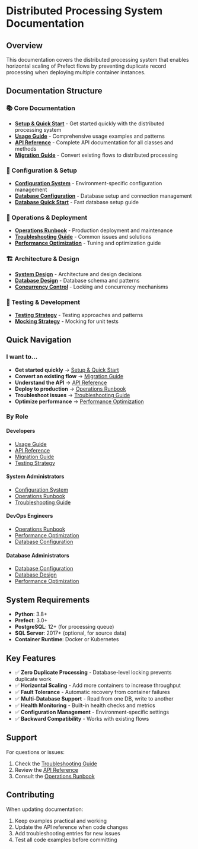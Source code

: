 # Distributed Processing System Documentation

## Overview

This documentation covers the distributed processing system that enables horizontal scaling of Prefect flows by preventing duplicate record processing when deploying multiple container instances.

## Documentation Structure

### 📚 Core Documentation

- **[Setup & Quick Start](DISTRIBUTED_PROCESSING_README.md)** - Get started quickly with the distributed processing system
- **[Usage Guide](DISTRIBUTED_PROCESSING_USAGE.md)** - Comprehensive usage examples and patterns
- **[API Reference](API_REFERENCE.md)** - Complete API documentation for all classes and methods
- **[Migration Guide](MIGRATION_GUIDE.md)** - Convert existing flows to distributed processing

### 🔧 Configuration & Setup

- **[Configuration System](CONFIGURATION_SYSTEM.md)** - Environment-specific configuration management
- **[Database Configuration](DATABASE_CONFIGURATION.md)** - Database setup and connection management
- **[Database Quick Start](DATABASE_QUICK_START.md)** - Fast database setup guide

### 🚀 Operations & Deployment

- **[Operations Runbook](DISTRIBUTED_PROCESSING_OPERATIONS_RUNBOOK.md)** - Production deployment and maintenance
- **[Troubleshooting Guide](TROUBLESHOOTING_GUIDE.md)** - Common issues and solutions
- **[Performance Optimization](PERFORMANCE_OPTIMIZATION.md)** - Tuning and optimization guide

### 🏗️ Architecture & Design

- **[System Design](DISTRIBUTED_PROCESSING_DESIGN.md)** - Architecture and design decisions
- **[Database Design](DATABASE_MANAGEMENT_DESIGN.md)** - Database schema and patterns
- **[Concurrency Control](CONCURRENCY_CONTROL.md)** - Locking and concurrency mechanisms

### 🧪 Testing & Development

- **[Testing Strategy](TESTING_STRATEGY.md)** - Testing approaches and patterns
- **[Mocking Strategy](MOCKING_STRATEGY.md)** - Mocking for unit tests

## Quick Navigation

### I want to...

- **Get started quickly** → [Setup & Quick Start](DISTRIBUTED_PROCESSING_README.md)
- **Convert an existing flow** → [Migration Guide](MIGRATION_GUIDE.md)
- **Understand the API** → [API Reference](API_REFERENCE.md)
- **Deploy to production** → [Operations Runbook](DISTRIBUTED_PROCESSING_OPERATIONS_RUNBOOK.md)
- **Troubleshoot issues** → [Troubleshooting Guide](TROUBLESHOOTING_GUIDE.md)
- **Optimize performance** → [Performance Optimization](PERFORMANCE_OPTIMIZATION.md)

### By Role

#### **Developers**

- [Usage Guide](DISTRIBUTED_PROCESSING_USAGE.md)
- [API Reference](API_REFERENCE.md)
- [Migration Guide](MIGRATION_GUIDE.md)
- [Testing Strategy](TESTING_STRATEGY.md)

#### **System Administrators**

- [Configuration System](CONFIGURATION_SYSTEM.md)
- [Operations Runbook](DISTRIBUTED_PROCESSING_OPERATIONS_RUNBOOK.md)
- [Troubleshooting Guide](TROUBLESHOOTING_GUIDE.md)

#### **DevOps Engineers**

- [Operations Runbook](DISTRIBUTED_PROCESSING_OPERATIONS_RUNBOOK.md)
- [Performance Optimization](PERFORMANCE_OPTIMIZATION.md)
- [Database Configuration](DATABASE_CONFIGURATION.md)

#### **Database Administrators**

- [Database Configuration](DATABASE_CONFIGURATION.md)
- [Database Design](DATABASE_MANAGEMENT_DESIGN.md)
- [Performance Optimization](PERFORMANCE_OPTIMIZATION.md)

## System Requirements

- **Python**: 3.8+
- **Prefect**: 3.0+
- **PostgreSQL**: 12+ (for processing queue)
- **SQL Server**: 2017+ (optional, for source data)
- **Container Runtime**: Docker or Kubernetes

## Key Features

- ✅ **Zero Duplicate Processing** - Database-level locking prevents duplicate work
- ✅ **Horizontal Scaling** - Add more containers to increase throughput
- ✅ **Fault Tolerance** - Automatic recovery from container failures
- ✅ **Multi-Database Support** - Read from one DB, write to another
- ✅ **Health Monitoring** - Built-in health checks and metrics
- ✅ **Configuration Management** - Environment-specific settings
- ✅ **Backward Compatibility** - Works with existing flows

## Support

For questions or issues:

1. Check the [Troubleshooting Guide](TROUBLESHOOTING_GUIDE.md)
2. Review the [API Reference](API_REFERENCE.md)
3. Consult the [Operations Runbook](DISTRIBUTED_PROCESSING_OPERATIONS_RUNBOOK.md)

## Contributing

When updating documentation:

1. Keep examples practical and working
2. Update the API reference when code changes
3. Add troubleshooting entries for new issues
4. Test all code examples before committing
